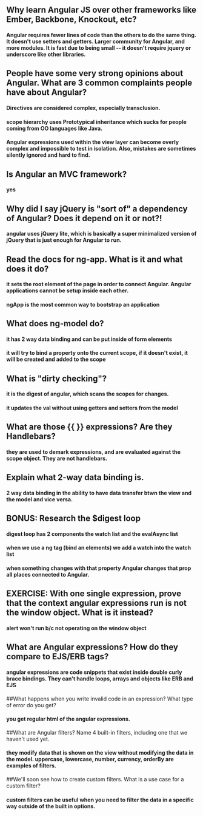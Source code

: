## Why learn Angular JS over other frameworks like Ember, Backbone, Knockout, etc?

#### Angular requires fewer lines of code than the others to do the same thing. It doesn't use setters and getters. Larger community for Angular, and more modules. It is fast due to being small -- it doesn't require jquery or underscore like other libraries. 

## People have some very strong opinions about Angular. What are 3 common complaints people have about Angular?

#### Directives are considered complex, especially transclusion. 
#### scope hierarchy uses Prototypical inheritance which sucks for people coming from OO languages like Java.
#### Angular expressions used within the view layer can become overly complex and impossible to test in isolation. Also, mistakes are sometimes silently ignored and hard to find.
## Is Angular an MVC framework?
#### yes
## Why did I say jQuery is "sort of" a dependency of Angular? Does it depend on it or not?!
#### angular uses jQuery lite, which is basically a super minimalized version of jQuery that is just enough for Angular to run.
## Read the docs for ng-app. What is it and what does it do?
#### it sets the root element of the page in order to connect Angular. Angular applications cannot be setup inside each other.
#### ngApp is the most common way to bootstrap an application
## What does ng-model do?
#### it has 2 way data binding and can be put inside of form elements
#### it will try to bind a property onto the current scope, if it doesn't exist, it will be created and added to the scope
## What is "dirty checking"?
#### it is the digest of angular, which scans the scopes for changes. 
#### it updates the val without using getters and setters from the model
## What are those {{ }} expressions? Are they Handlebars?
#### they are used to demark expressions, and are evaluated against the scope object. They are not handlebars.
## Explain what 2-way data binding is.
#### 2 way data binding in the ability to have data transfer btwn the view and the model and vice versa.
## BONUS: Research the $digest loop
#### digest loop has 2 components the watch list and the evalAsync list
#### when we use a ng tag (bind an elements) we add a watch into the watch list
#### when something changes with that property Angular changes that prop all places connected to Angular.
## EXERCISE: With one single expression, prove that the context angular expressions run is not the window object. What is it instead?
#### alert won't run b/c not operating on the window object
## What are Angular expressions? How do they compare to EJS/ERB tags?
#### angular expressions are code snippets that exist inside double curly brace bindings. They can't handle loops, arrays and objects like ERB and EJS

##What happens when you write invalid code in an expression? What type of error do you get?
#### you get regular html of the angular expressions.

##What are Angular filters? Name 4 built-in filters, including one that we haven't used yet.
#### they modify data that is shown on the view without modifying the data in the model. uppercase, lowercase, number, currency, orderBy are examples of filters.
##We'll soon see how to create custom filters. What is a use case for a custom filter?
#### custom filters can be useful when you need to filter the data in a specific way outside of the built in options.


